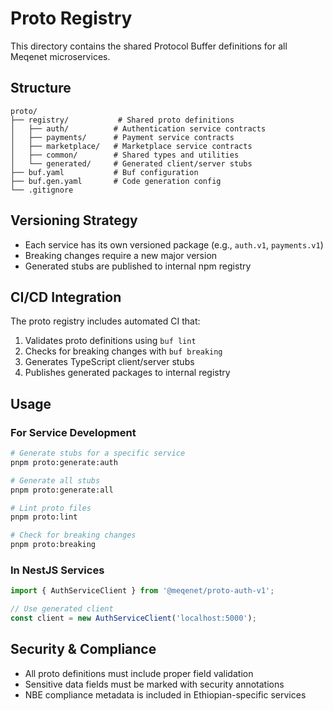 # Proto Registry

This directory contains the shared Protocol Buffer definitions for all Meqenet microservices.

## Structure

```
proto/
├── registry/           # Shared proto definitions
│   ├── auth/          # Authentication service contracts
│   ├── payments/      # Payment service contracts
│   ├── marketplace/   # Marketplace service contracts
│   ├── common/        # Shared types and utilities
│   └── generated/     # Generated client/server stubs
├── buf.yaml           # Buf configuration
├── buf.gen.yaml       # Code generation config
└── .gitignore
```

## Versioning Strategy

- Each service has its own versioned package (e.g., `auth.v1`, `payments.v1`)
- Breaking changes require a new major version
- Generated stubs are published to internal npm registry

## CI/CD Integration

The proto registry includes automated CI that:

1. Validates proto definitions using `buf lint`
2. Checks for breaking changes with `buf breaking`
3. Generates TypeScript client/server stubs
4. Publishes generated packages to internal registry

## Usage

### For Service Development

```bash
# Generate stubs for a specific service
pnpm proto:generate:auth

# Generate all stubs
pnpm proto:generate:all

# Lint proto files
pnpm proto:lint

# Check for breaking changes
pnpm proto:breaking
```

### In NestJS Services

```typescript
import { AuthServiceClient } from '@meqenet/proto-auth-v1';

// Use generated client
const client = new AuthServiceClient('localhost:5000');
```

## Security & Compliance

- All proto definitions must include proper field validation
- Sensitive data fields must be marked with security annotations
- NBE compliance metadata is included in Ethiopian-specific services
